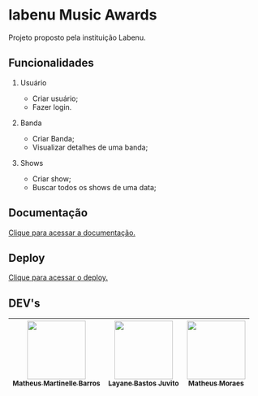 # labenu Music Awards

Projeto proposto pela instituição Labenu.

## Funcionalidades

1. Usuário
    - Criar usuário;
    - Fazer login.

2. Banda
    - Criar Banda;
    - Visualizar detalhes de uma banda;

3. Shows
    - Criar show;
    - Buscar todos os shows de uma data;

## Documentação

[Clique para acessar a documentação.](https://documenter.getpostman.com/view/20351968/UzQxMPeE)

## Deploy

[Clique para acessar o deploy.](https://lamashaw4.herokuapp.com/)

## DEV's

| [<img src="https://avatars.githubusercontent.com/u/98998030?v=4" width=115><br><sub>Matheus Martinelle Barros</sub>](https://github.com/MatthsMB) | [<img src="https://avatars.githubusercontent.com/u/50851374?v=4" width=115><br><sub>Layane Bastos Juvito</sub>](https://github.com/LayaneB) | [<img src="https://avatars.githubusercontent.com/u/98968318?v=4" width=115><br><sub>Matheus Moraes</sub>](https://github.com/matesuboy) |  
| :---: | :---: | :---: |
